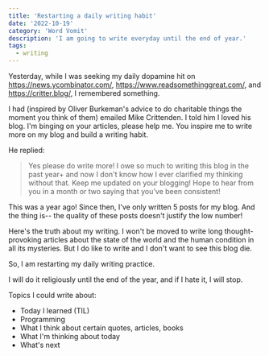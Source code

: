 ```yaml
---
title: 'Restarting a daily writing habit'
date: '2022-10-19'
category: 'Word Vomit'
description: 'I am going to write everyday until the end of year.'
tags:
  - writing
---
```


Yesterday, while I was seeking my daily dopamine hit on https://news.ycombinator.com/, https://www.readsomethinggreat.com/, and https://critter.blog/, I remembered something.

I had (inspired by Oliver Burkeman's advice to do charitable things the moment you think of them) emailed Mike Crittenden. I told him I loved his blog. I'm binging on your articles, please help me. You inspire me to write more on my blog and build a writing habit.

He replied:
> Yes please do write more! I owe so much to writing this blog in the past year+ and now I don't know how I ever clarified my thinking without that. Keep me updated on your blogging! Hope to hear from you in a month or two saying that you've been consistent!

This was a year ago! Since then, I've only written 5 posts for my blog. And the thing is-- the quality of these posts doesn't justify the low number!

Here's the truth about my writing. I won't be moved to write long thought-provoking articles about the state of the world and the human condition in all its mysteries. But I do like to write and I don't want to see this blog die.

So, I am restarting my daily writing practice. 

I will do it religiously until the end of the year, and if I hate it, I will stop.

Topics I could write about:
- Today I learned (TIL)
- Programming
- What I think about certain quotes, articles, books
- What I'm thinking about today
- What's next